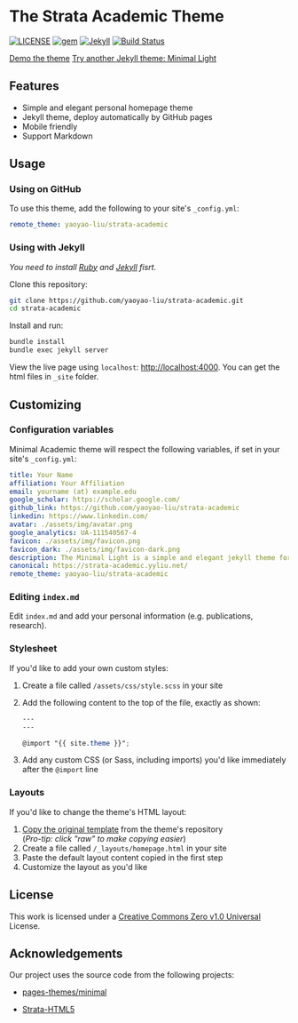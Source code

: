 # The Strata Academic Theme

[![LICENSE](https://img.shields.io/github/license/yaoyao-liu/minimal-academic)](https://github.com/yaoyao-liu/strata-academic/blob/master/LICENSE)
[![gem](https://img.shields.io/gem/v/strata-academic)](https://rubygems.org/gems/strata-academic)
[![Jekyll](https://img.shields.io/badge/jekyll-%3E%3D%203.5-orange.svg)](https://jekyllrb.com/)
[![Build Status](https://travis-ci.com/yaoyao-liu/strata-academic.svg?branch=master)](https://travis-ci.com/yaoyao-liu/strata-academic)

[Demo the theme](https://strata-academic.yyliu.net/)
[Try another Jekyll theme: Minimal Light](https://github.com/yaoyao-liu/minimal-light)

## Features

- Simple and elegant personal homepage theme
- Jekyll theme, deploy automatically by GitHub pages
- Mobile friendly
- Support Markdown 

## Usage

### Using on GitHub 

To use this theme, add the following to your site's `_config.yml`:

```yaml
remote_theme: yaoyao-liu/strata-academic
```

### Using with Jekyll

*You need to install [Ruby](https://www.ruby-lang.org/en/) and [Jekyll](https://jekyllrb.com/) fisrt.*

Clone this repository:

```bash
git clone https://github.com/yaoyao-liu/strata-academic.git
cd strata-academic
```
Install and run:

```bash
bundle install
bundle exec jekyll server
```
View the live page using `localhost`:
<http://localhost:4000>. You can get the html files in `_site` folder.

## Customizing

### Configuration variables

Minimal Academic theme will respect the following variables, if set in your site's `_config.yml`:

  ```yaml
title: Your Name
affiliation: Your Affiliation
email: yourname (at) example.edu
google_scholar: https://scholar.google.com/
github_link: https://github.com/yaoyao-liu/strata-academic
linkedin: https://www.linkedin.com/
avatar: ./assets/img/avatar.png
google_analytics: UA-111540567-4
favicon: ./assets/img/favicon.png
favicon_dark: ./assets/img/favicon-dark.png
description: The Minimal Light is a simple and elegant jekyll theme for academic personal homepage.
canonical: https://strata-academic.yyliu.net/
remote_theme: yaoyao-liu/strata-academic
  ```
### Editing `index.md`

Edit `index.md` and add your personal information (e.g. publications, research).

### Stylesheet

If you'd like to add your own custom styles:

1. Create a file called `/assets/css/style.scss` in your site
2. Add the following content to the top of the file, exactly as shown:

    ```scss
    ---
    ---

    @import "{{ site.theme }}";
    ```
3. Add any custom CSS (or Sass, including imports) you'd like immediately after the `@import` line

### Layouts

If you'd like to change the theme's HTML layout:

1. [Copy the original template](https://github.com/yaoyao-liu/strata-academic/blob/master/_layouts/homepage.html) from the theme's repository<br />(*Pro-tip: click "raw" to make copying easier*)
2. Create a file called `/_layouts/homepage.html` in your site
3. Paste the default layout content copied in the first step
4. Customize the layout as you'd like

## License

This work is licensed under a [Creative Commons Zero v1.0 Universal](https://github.com/yaoyao-liu/strata-academic/blob/master/LICENSE) License.

## Acknowledgements

Our project uses the source code from the following projects:

* [pages-themes/minimal](https://github.com/pages-themes/minimal)

* [Strata-HTML5](https://html5up.net/strata)
